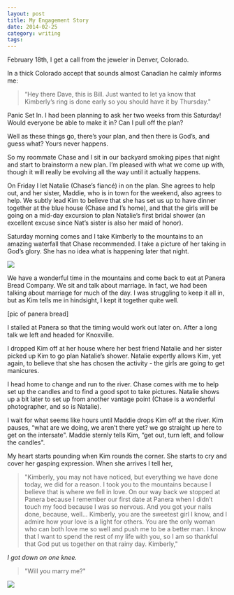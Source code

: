 ```yaml
---
layout: post
title: My Engagement Story
date: 2014-02-25
category: writing
tags: 
---
```


February 18th, I get a call from the jeweler in Denver, Colorado.

In a thick Colorado accept that sounds almost Canadian he calmly informs me:

>“Hey there Dave, this is Bill. Just wanted to let ya know that Kimberly’s ring is done early so you should have it by Thursday."

Panic Set In. I had been planning to ask her two weeks from this Saturday! Would everyone be able to make it in? Can I pull off the plan?

Well as these things go, there’s your plan, and then there is God’s, and guess what? Yours never happens.

So my roommate Chase and I sit in our backyard smoking pipes that night and start to brainstorm a new plan. I’m pleased with what we come up with, though it will really be evolving all the way until it actually happens.

On Friday I let Natalie (Chase’s fiancé) in on the plan. She agrees to help out, and her sister, Maddie, who is in town for the weekend, also agrees to help. We subtly lead Kim to believe that she has set us up to have dinner together at the blue house (Chase and I’s home), and that the girls will be going on a mid-day excursion to plan Natalie’s first bridal shower (an excellent excuse since Nat’s sister is also her maid of honor).

Saturday morning comes and I take Kimberly to the mountains to an amazing waterfall that Chase recommended. I take a picture of her taking in God’s glory. She has no idea what is happening later that night.

![](http://postachio-images.s3-website-us-east-1.amazonaws.com/e980495d4996c5dc38a17ab93d88d41b.jpg)

We have a wonderful time in the mountains and come back to eat at Panera Bread Company. We sit and talk about marriage. In fact, we had been talking about marriage for much of the day. I was struggling to keep it all in, but as Kim tells me in hindsight, I kept it together quite well.

[pic of panera bread]

I stalled at Panera so that the timing would work out later on. After a long talk we left and headed for Knoxville.

I dropped Kim off at her house where her best friend Natalie and her sister picked up Kim to go plan Natalie’s shower. Natalie expertly allows Kim, yet again, to believe that she has chosen the activity - the girls are going to get manicures.

I head home to change and run to the river. Chase comes with me to help set up the candles and to find a good spot to take pictures. Natalie shows up a bit later to set up from another vantage point (Chase is a wonderful photographer, and so is Natalie).

I wait for what seems like hours until Maddie drops Kim off at the river. Kim pauses, “what are we doing, we aren’t there yet? we go straight up here to get on the intersate". Maddie sternly tells Kim, “get out, turn left, and follow the candles".

My heart starts pounding when Kim rounds the corner. She starts to cry and cover her gasping expression. When she arrives I tell her,

>"Kimberly, you may not have noticed, but everything we have done today, we did for a reason. I took you to the mountains because I believe that is where we fell in love. On our way back we stopped at Panera because I remember our first date at Panera when I didn’t touch my food because I was so nervous. And you got your nails done, because, well… Kimberly, you are the sweetest girl I know, and I admire how your love is a light for others. You are the only woman who can both love me so well and push me to be a better man. I know that I want to spend the rest of my life with you, so I am so thankful that God put us together on that rainy day. Kimberly,"

_I got down on one knee._

>"Will you marry me?"

![](http://postachio-images.s3-website-us-east-1.amazonaws.com/8e159689f3960765645e023acfe7f214.jpg)
